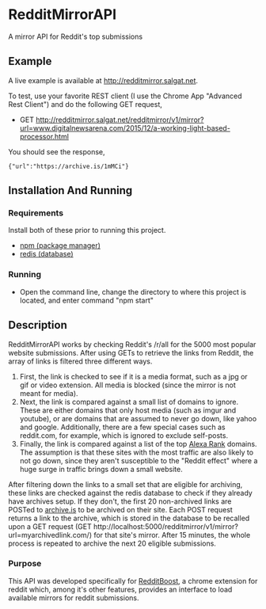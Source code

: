 # RedditMirrorAPI
A mirror API for Reddit's top submissions

## Example
A live example is available at http://redditmirror.salgat.net.

To test, use your favorite REST client (I use the Chrome App "Advanced Rest Client") and do the following GET request,
* GET http://redditmirror.salgat.net/redditmirror/v1/mirror?url=www.digitalnewsarena.com/2015/12/a-working-light-based-processor.html

You should see the response,

  ``{"url":"https://archive.is/1mMCi"}``

## Installation And Running

### Requirements
Install both of these prior to running this project.
* [npm (package manager)](https://www.npmjs.com)
* [redis (database)](http://redis.io/)

### Running
* Open the command line, change the directory to where this project is located, and enter command "npm start"

## Description
RedditMirrorAPI works by checking Reddit's /r/all for the 5000 most popular website submissions. After using GETs to retrieve the links from Reddit, the array of links is filtered three different ways. 

1. First, the link is checked to see if it is a media format, such as a jpg or gif or video extension. All media is blocked (since the mirror is not meant for media). 
2. Next, the link is compared against a small list of domains to ignore. These are either domains that only host media (such as imgur and youtube), or are domains that are assumed to never go down, like yahoo and google. Additionally, there are a few special cases such as reddit.com, for example, which is ignored to exclude self-posts.
3. Finally, the link is compared against a list of the top [Alexa Rank](https://www.alexa.com) domains. The assumption is that these sites with the most traffic are also likely to not go down, since they aren't susceptible to the "Reddit effect" where a huge surge in traffic brings down a small website.

After filtering down the links to a small set that are eligible for archiving, these links are checked against the redis database to check if they already have archives setup. If they don't, the first 20 non-archived links are POSTed to [archive.is](http://archive.is/) to be archived on their site. Each POST request returns a link to the archive, which is stored in the database to be recalled upon a GET request (GET http://localhost:5000/redditmirror/v1/mirror?url=myarchivedlink.com/) for that site's mirror. After 15 minutes, the whole process is repeated to archive the next 20 eligible submissions.

### Purpose
This API was developed specifically for [RedditBoost](https://github.com/Salgat/RedditBoost), a chrome extension for reddit which, among it's other features, provides an interface to load available mirrors for reddit submissions.
